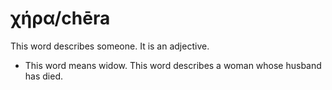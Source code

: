 # χήρα/chēra 
This word describes someone. It is an adjective.

* This word means widow. This word describes a woman whose husband has died. 
